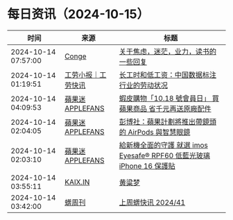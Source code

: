 ﻿# 每日资讯（2024-10-15）

|时间|来源|标题|
|---|---|---|
|2024-10-14 07:57:00|[Conge](https://conge.github.io/feed.xml)|[关于焦虑，迷茫，业力，读书的一些回复](https://conge.livingwithfcs.org/2024/10/14/comments/)|
|2024-10-14 01:19:51|[工劳小报｜工劳快讯](https://newsletter.laborinfocn.com/rss)|[长工时和低工资：中国数据标注行业的劳动状况](https://feed.laborinfocn7.com/datalabel-workers/)|
|2024-10-14 04:09:53|[蘋果迷 APPLEFANS](https://applefans.today/feed/)|[蝦皮購物「10.18 號會員日」 買蘋果商品 省千元再送原廠配件](https://applefans.today/2024-10-shopee-event-news/)|
|2024-10-14 02:04:05|[蘋果迷 APPLEFANS](https://applefans.today/feed/)|[彭博社：蘋果計劃將推出帶鏡頭的 AirPods 與智慧眼鏡](https://applefans.today/2024-10-apple-smart-glasses-ar-airpods/)|
|2024-10-14 02:03:10|[蘋果迷 APPLEFANS](https://applefans.today/feed/)|[給新機全面的守護 就選 imos Eyesafe® RPF60 低藍光玻璃 iPhone 16 保護貼](https://applefans.today/2024-10-iphone16-imos-low-blue-light-iphone-screen-protector/)|
|2024-10-14 03:55:11|[KAIX.IN](https://kaix.in/feed/)|[黄粱梦](https://kaix.in/2024/1014-the-millet-dream/)|
|2024-10-14 03:42:00|[蠎周刊](https://weekly.pychina.org/feeds/all.atom.xml)|[上周蠎快讯 2024/41](https://weekly.pychina.org/pyrecap/pyrw-2441.html)|
